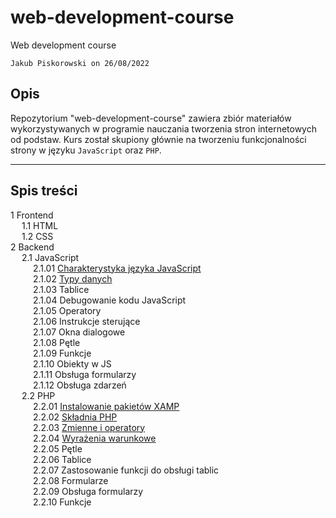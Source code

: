 # web-development-course

Web development course

`Jakub Piskorowski on 26/08/2022`

## Opis

Repozytorium "web-development-course" zawiera zbiór materiałów wykorzystywanych w programie nauczania tworzenia stron internetowych od podstaw. Kurs został skupiony głównie na tworzeniu funkcjonalności strony w języku `JavaScript` oraz `PHP`. 

---

## Spis treści
1 Frontend \
&emsp; 1.1 HTML \
&emsp; 1.2 CSS \
2 Backend \
&emsp; 2.1 JavaScript \
&emsp; &emsp; 2.1.01 [Charakterystyka języka JavaScript](2-backend/2-1-javascript/2-1-01-charakterystyka-jezyka/README.md) \
&emsp; &emsp; 2.1.02 [Typy danych](2-backend/2-1-javascript/2-1-02-typy-danych/README.md) \
&emsp; &emsp; 2.1.03 Tablice \
&emsp; &emsp; 2.1.04 Debugowanie kodu JavaScript\
&emsp; &emsp; 2.1.05 Operatory \
&emsp; &emsp; 2.1.06 Instrukcje sterujące \
&emsp; &emsp; 2.1.07 Okna dialogowe \
&emsp; &emsp; 2.1.08 Pętle \
&emsp; &emsp; 2.1.09 Funkcje \
&emsp; &emsp; 2.1.10 Obiekty w JS \
&emsp; &emsp; 2.1.11 Obsługa formularzy \
&emsp; &emsp; 2.1.12 Obsługa zdarzeń \
&emsp; 2.2 PHP \
&emsp; &emsp; 2.2.01 [Instalowanie pakietów XAMP](2-backend/2-2-php/2-2-01-instalowanie-xamp/README.md) \
&emsp; &emsp; 2.2.02 [Składnia PHP](2-backend/2-2-php/2-2-02-skladnia-php/README.md) \
&emsp; &emsp; 2.2.03 [Zmienne i operatory](2-backend/2-2-php/2-2-03-zmienne-operatory/README.md) \
&emsp; &emsp; 2.2.04 [Wyrażenia warunkowe](2-backend/2-2-php/2-2-04-wyrazenia-warunkowe/README.md) \
&emsp; &emsp; 2.2.05 Pętle \
&emsp; &emsp; 2.2.06 Tablice \
&emsp; &emsp; 2.2.07 Zastosowanie funkcji do obsługi tablic \
&emsp; &emsp; 2.2.08 Formularze \
&emsp; &emsp; 2.2.09 Obsługa formularzy \
&emsp; &emsp; 2.2.10 Funkcje
